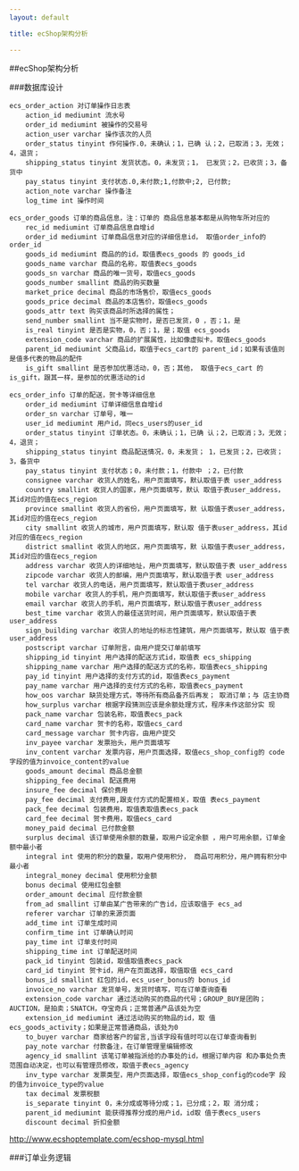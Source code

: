 ```yaml
---
layout: default

title: ecShop架构分析

---
```


##ecShop架构分析

###数据库设计


	ecs_order_action 对订单操作日志表
		action_id mediumint 流水号
		order_id mediumint 被操作的交易号
		action_user varchar 操作该次的人员
		order_status tinyint 作何操作.0，未确认；1，已确 认；2，已取消；3，无效；4，退货；
		shipping_status tinyint 发货状态。0，未发货；1， 已发货；2，已收货；3，备货中
		pay_status tinyint 支付状态.0,未付款;1,付款中;2, 已付款;
		action_note varchar 操作备注
		log_time int 操作时间
		
	ecs_order_goods 订单的商品信息，注：订单的 商品信息基本都是从购物车所对应的
		rec_id mediumint 订单商品信息自增id
		order_id mediumint 订单商品信息对应的详细信息id， 取值order_info的order_id
		goods_id mediumint 商品的的id，取值表ecs_goods 的 goods_id
		goods_name varchar 商品的名称，取值表ecs_goods
		goods_sn varchar 商品的唯一货号，取值ecs_goods
		goods_number smallint 商品的购买数量
		market_price decimal 商品的市场售价，取值ecs_goods
		goods_price decimal 商品的本店售价，取值ecs_goods
		goods_attr text 购买该商品时所选择的属性；
		send_number smallint 当不是实物时，是否已发货，0 ，否；1，是
		is_real tinyint 是否是实物，0，否；1，是；取值 ecs_goods
		extension_code varchar 商品的扩展属性，比如像虚拟卡。取值ecs_goods
		parent_id mediumint 父商品id，取值于ecs_cart的 parent_id；如果有该值则是值多代表的物品的配件
		is_gift smallint 是否参加优惠活动，0，否；其他， 取值于ecs_cart 的is_gift，跟其一样，是参加的优惠活动的id
		
	ecs_order_info 订单的配送，贺卡等详细信息
		order_id mediumint 订单详细信息自增id
		order_sn varchar 订单号，唯一
		user_id mediumint 用户id，同ecs_users的user_id
		order_status tinyint 订单状态。0，未确认；1，已确 认；2，已取消；3，无效；4，退货；
		shipping_status tinyint 商品配送情况，0，未发货； 1，已发货；2，已收货；3，备货中
		pay_status tinyint 支付状态；0，未付款；1，付款中 ；2，已付款
		consignee varchar 收货人的姓名，用户页面填写，默认取值于表 user_address
		country smallint 收货人的国家，用户页面填写，默认 取值于表user_address，其id对应的值在ecs_region
		province smallint 收货人的省份，用户页面填写，默 认取值于表user_address，其id对应的值在ecs_region
		city smallint 收货人的城市，用户页面填写，默认取 值于表user_address，其id对应的值在ecs_region
		district smallint 收货人的地区，用户页面填写，默 认取值于表user_address，其id对应的值在ecs_region
		address varchar 收货人的详细地址，用户页面填写，默认取值于表 user_address
		zipcode varchar 收货人的邮编，用户页面填写，默认取值于表 user_address
		tel varchar 收货人的电话，用户页面填写，默认取值于表user_address
		mobile varchar 收货人的手机，用户页面填写，默认取值于表user_address
		email varchar 收货人的手机，用户页面填写，默认取值于表user_address
		best_time varchar 收货人的最佳送货时间，用户页面填写，默认取值于表 user_address
		sign_building varchar 收货人的地址的标志性建筑，用户页面填写，默认取 值于表user_address
		postscript varchar 订单附言，由用户提交订单前填写
		shipping_id tinyint 用户选择的配送方式id，取值表 ecs_shipping
		shipping_name varchar 用户选择的配送方式的名称，取值表ecs_shipping
		pay_id tinyint 用户选择的支付方式的id，取值表ecs_payment
		pay_name varchar 用户选择的支付方式的名称，取值表ecs_payment
		how_oos varchar 缺货处理方式，等待所有商品备齐后再发； 取消订单；与 店主协商
		how_surplus varchar 根据字段猜测应该是余额处理方式，程序未作这部分实 现
		pack_name varchar 包装名称，取值表ecs_pack
		card_name varchar 贺卡的名称，取值ecs_card
		card_message varchar 贺卡内容，由用户提交
		inv_payee varchar 发票抬头，用户页面填写
		inv_content varchar 发票内容，用户页面选择，取值ecs_shop_config的 code字段的值为invoice_content的value
		goods_amount decimal 商品总金额
		shipping_fee decimal 配送费用
		insure_fee decimal 保价费用
		pay_fee decimal 支付费用,跟支付方式的配置相关，取值 表ecs_payment
		pack_fee decimal 包装费用，取值表取值表ecs_pack
		card_fee decimal 贺卡费用，取值ecs_card
		money_paid decimal 已付款金额
		surplus decimal 该订单使用余额的数量，取用户设定余额 ，用户可用余额，订单金额中最小者
		integral int 使用的积分的数量，取用户使用积分， 商品可用积分，用户拥有积分中最小者
		integral_money decimal 使用积分金额
		bonus decimal 使用红包金额
		order_amount decimal 应付款金额
		from_ad smallint 订单由某广告带来的广告id，应该取值于 ecs_ad
		referer varchar 订单的来源页面
		add_time int 订单生成时间
		confirm_time int 订单确认时间
		pay_time int 订单支付时间
		shipping_time int 订单配送时间
		pack_id tinyint 包装id，取值取值表ecs_pack
		card_id tinyint 贺卡id，用户在页面选择，取值取值 ecs_card
		bonus_id smallint 红包的id，ecs_user_bonus的 bonus_id
		invoice_no varchar 发货单号，发货时填写，可在订单查询查看
		extension_code varchar 通过活动购买的商品的代号；GROUP_BUY是团购； AUCTION，是拍卖；SNATCH，夺宝奇兵；正常普通产品该处为空
		extension_id mediumint 通过活动购买的物品的id，取 值ecs_goods_activity；如果是正常普通商品，该处为0
		to_buyer varchar 商家给客户的留言,当该字段有值时可以在订单查询看到
		pay_note varchar 付款备注，在订单管理里编辑修改
		agency_id smallint 该笔订单被指派给的办事处的id，根据订单内容 和办事处负责范围自动决定，也可以有管理员修改，取值于表ecs_agency
		inv_type varchar 发票类型，用户页面选择，取值ecs_shop_config的code字 段的值为invoice_type的value
		tax decimal 发票税额
		is_separate tinyint 0，未分成或等待分成；1，已分成；2，取 消分成；
		parent_id mediumint 能获得推荐分成的用户id，id取 值于表ecs_users
		discount decimal 折扣金额

http://www.ecshoptemplate.com/ecshop-mysql.html

###订单业务逻辑

